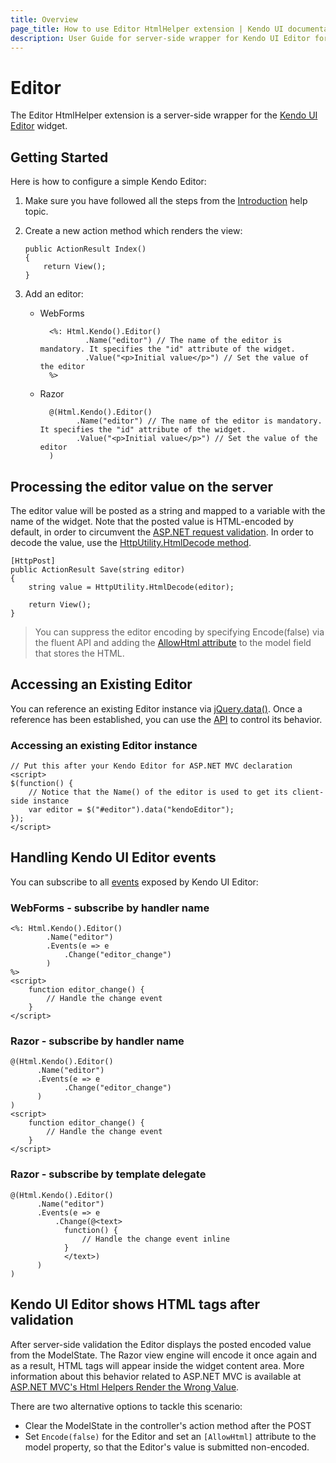 ```yaml
---
title: Overview
page_title: How to use Editor HtmlHelper extension | Kendo UI documentation
description: User Guide for server-side wrapper for Kendo UI Editor for ASP.NET MVC widget.
---
```


# Editor

The Editor HtmlHelper extension is a server-side wrapper for the [Kendo UI Editor](/api/web/editor) widget.

## Getting Started

Here is how to configure a simple Kendo Editor:

1.  Make sure you have followed all the steps from the [Introduction](/getting-started/using-kendo-with/aspnet-mvc/introduction) help topic.

2.  Create a new action method which renders the view:

        public ActionResult Index()
        {
            return View();
        }

3.  Add an editor:
    - WebForms

            <%: Html.Kendo().Editor()
                    .Name("editor") // The name of the editor is mandatory. It specifies the "id" attribute of the widget.
                    .Value("<p>Initial value</p>") // Set the value of the editor
            %>
    - Razor

            @(Html.Kendo().Editor()
                  .Name("editor") // The name of the editor is mandatory. It specifies the "id" attribute of the widget.
                  .Value("<p>Initial value</p>") // Set the value of the editor
            )

## Processing the editor value on the server

The editor value will be posted as a string and mapped to a variable with the name of the widget.
Note that the posted value is HTML-encoded by default, in order to circumvent the [ASP.NET request validation](http://msdn.microsoft.com/en-us/library/hh882339.aspx).
In order to decode the value, use the [HttpUtility.HtmlDecode method](http://msdn.microsoft.com/en-us/library/7c5fyk1k.aspx).

    [HttpPost]
    public ActionResult Save(string editor)
    {
        string value = HttpUtility.HtmlDecode(editor);

        return View();
    }

> You can suppress the editor encoding by specifying Encode(false) via the fluent API and adding the [AllowHtml attribute](http://msdn.microsoft.com/en-us/library/system.web.mvc.allowhtmlattribute(v=vs.118).aspx) to the model field that stores the HTML.

## Accessing an Existing Editor

You can reference an existing Editor instance via [jQuery.data()](http://api.jquery.com/jQuery.data/).
Once a reference has been established, you can use the [API](/api/web/editor#methods) to control its behavior.


### Accessing an existing Editor instance

    // Put this after your Kendo Editor for ASP.NET MVC declaration
    <script>
    $(function() {
        // Notice that the Name() of the editor is used to get its client-side instance
        var editor = $("#editor").data("kendoEditor");
    });
    </script>


## Handling Kendo UI Editor events

You can subscribe to all [events](/api/web/editor#events) exposed by Kendo UI Editor:

### WebForms - subscribe by handler name

    <%: Html.Kendo().Editor()
            .Name("editor")
            .Events(e => e
                .Change("editor_change")
            )
    %>
    <script>
        function editor_change() {
            // Handle the change event
        }
    </script>


### Razor - subscribe by handler name

    @(Html.Kendo().Editor()
          .Name("editor")
          .Events(e => e
                .Change("editor_change")
          )
    )
    <script>
        function editor_change() {
            // Handle the change event
        }
    </script>


### Razor - subscribe by template delegate

    @(Html.Kendo().Editor()
          .Name("editor")
          .Events(e => e
              .Change(@<text>
                function() {
                    // Handle the change event inline
                }
                </text>)
          )
    )

## Kendo UI Editor shows HTML tags after validation

After server-side validation the Editor displays the posted encoded value from the ModelState. The Razor view engine will encode it once again and as a result, HTML tags will appear inside the widget content area.
More information about this behavior related to ASP.NET MVC is available at
[ASP.NET MVC's Html Helpers Render the Wrong Value](http://blogs.msdn.com/b/simonince/archive/2010/05/05/asp-net-mvc-s-html-helpers-render-the-wrong-value.aspx).

There are two alternative options to tackle this scenario:

* Clear the ModelState in the controller's action method after the POST
* Set `Encode(false)` for the Editor and set an `[AllowHtml]` attribute to the model property, so that the Editor's value is submitted non-encoded.
